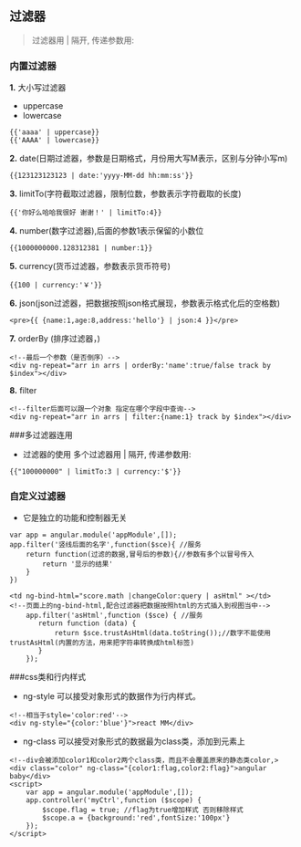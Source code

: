 ## 过滤器
> 过滤器用 | 隔开, 传递参数用:

### 内置过滤器
**1.** 大小写过滤器
  - uppercase 
  - lowercase
  
  ```
  {{'aaaa' | uppercase}}
  {{'AAAA' | lowercase}}
  ```
**2.** date(日期过滤器，参数是日期格式，月份用大写M表示，区别与分钟小写m)
```
{{123123123123 | date:'yyyy-MM-dd hh:mm:ss'}}
```
**3.** limitTo(字符截取过滤器，限制位数，参数表示字符截取的长度)
```
{{'你好么哈哈我很好 谢谢！' | limitTo:4}}
```
**4.** number(数字过滤器),后面的参数1表示保留的小数位
```
{{1000000000.128312381 | number:1}}
```
**5.** currency(货币过滤器，参数表示货币符号)
```
{{100 | currency:'￥'}} 

```
**6.** json(json过滤器，把数据按照json格式展现，参数表示格式化后的空格数)
```
<pre>{{ {name:1,age:8,address:'hello'} | json:4 }}</pre>
```
**7.** orderBy (排序过滤器，)
```
<!--最后一个参数（是否倒序）-->
<div ng-repeat="arr in arrs | orderBy:'name':true/false track by $index"></div>
```
**8.** filter
```
<!--filter后面可以跟一个对象 指定在哪个字段中查询-->
<div ng-repeat="arr in arrs | filter:{name:1} track by $index"></div>
```
###多过滤器连用
- 过滤器的使用 多个过滤器用 | 隔开, 传递参数用:
```
{{"100000000" | limitTo:3 | currency:'$'}}
```

### 自定义过滤器
- 它是独立的功能和控制器无关
```
var app = angular.module('appModule',[]);
app.filter('竖线后面的名字',function($sce){ //服务
    return function(过滤的数据,冒号后的参数){//参数有多个以冒号传入
        return '显示的结果'
    }
})
```
```
<td ng-bind-html="score.math |changeColor:query | asHtml" ></td>
<!--页面上的ng-bind-html,配合过滤器把数据按照html的方式插入到视图当中-->
    app.filter('asHtml',function ($sce) { //服务
       return function (data) {
           return $sce.trustAsHtml(data.toString());//数字不能使用trustAsHtml(内置的方法，用来把字符串转换成html标签)
       } 
    });
```
###css类和行内样式
- ng-style 可以接受对象形式的数据作为行内样式。
```
<!--相当于style='color:red'-->
<div ng-style="{color:'blue'}">react MM</div>
```
- ng-class 可以接受对象形式的数据最为class类，添加到元素上
```
<!--div会被添加color1和color2两个class类，而且不会覆盖原来的静态类color,>
<div class="color" ng-class="{color1:flag,color2:flag}">angular baby</div>
<script>
    var app = angular.module('appModule',[]);
    app.controller('myCtrl',function ($scope) {
        $scope.flag = true; //flag为true增加样式 否则移除样式
        $scope.a = {background:'red',fontSize:'100px'}
    });
</script>

```